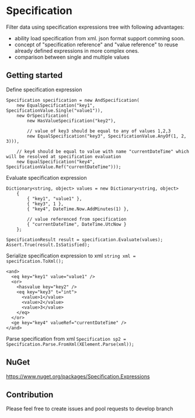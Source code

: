 # Specification
Filter data using specification expressions tree with following advantages:
- ability load specification from xml. json format support comming soon.
- concept of "specification reference" and "value reference" to reuse already defined expressions in more complex ones.
- comparison between single and multiple values

## Getting started
Define specification expression
```
Specification specification = new AndSpecification(
    new EqualSpecification("key1", SpecificationValue.Single("value1")),
    new OrSpecification(
        new HasValueSpecification("key2"),

        // value of key3 should be equal to any of values 1,2,3
        new EqualSpecification("key3", SpecificationValue.AnyOf(1, 2, 3))),

    // key4 should be equal to value with name "currentDateTime" which will be resolved at specification evaluation
    new EqualSpecification("key4", SpecificationValue.Ref("currentDateTime")));
```
Evaluate specification expression
```
Dictionary<string, object> values = new Dictionary<string, object>
    {
        { "key1", "value1" },
        { "key3", 1 },
        { "key4", DateTime.Now.AddMinutes(1) },
    
        // value referenced from specification
        { "currentDateTime", DateTime.UtcNow }                                                        
    };
    
SpecificationResult result = specification.Evaluate(values);
Assert.True(result.IsSatisfied);
```
Serialize specification expression to xml `string xml = specification.ToXml();`
```
<and>
  <eq key="key1" value="value1" />
  <or>
    <hasvalue key="key2" />
    <eq key="key3" t="int">
      <value>1</value>
      <value>2</value>
      <value>3</value>
    </eq>
  </or>
  <ge key="key4" valueRef="currentDateTime" />
</and>
```
Parse specification from xml `Specification sp2 = Specification.Parse.FromXml(XElement.Parse(xml));`

## NuGet
https://www.nuget.org/packages/Specification.Expressions

## Contribution
Please feel free to create issues and pool requests to develop branch